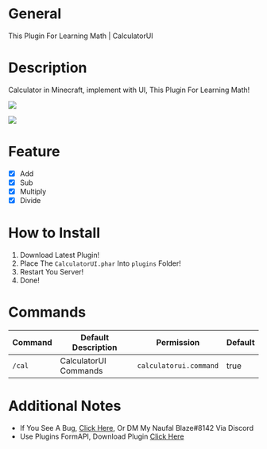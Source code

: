 # General

This Plugin For Learning Math | CalculatorUI

# Description

Calculator in Minecraft, implement with UI, This Plugin For Learning Math!

[![](https://poggit.pmmp.io/shield.state/CalculatorUI)](https://poggit.pmmp.io/p/CalculatorUI)

[![](https://poggit.pmmp.io/shield.api/CalculatorUI)](https://poggit.pmmp.io/p/CalculatorUI)

# Feature
- [x] Add
- [x] Sub
- [x] Multiply
- [x] Divide

# How to Install

1. Download Latest Plugin!
2. Place The `CalculatorUI.phar` Into `plugins` Folder!
3. Restart You Server!
4. Done!

# Commands 

| Command | Default Description | Permission | Default |
| --- | --- | --- | --- |
| `/cal` | CalculatorUI Commands | `calculatorui.command` | true |

# Additional Notes
- If You See A Bug, [Click Here](https://github.com/NaufalBlaze/CalculatorUI/issues), Or DM My Naufal Blaze#8142 Via Discord
- Use Plugins FormAPI, Download Plugin [Click Here](https://poggit.pmmp.io/r/41263/FormAPI.phar)
